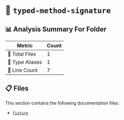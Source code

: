# 📁 `typed-method-signature`

## 📊 Analysis Summary For Folder

| Metric | Count |
|--------|-------|
| 📁 Total Files | 1 |
| 📑 Type Aliases | 1 |
| 🔢 Line Count | 7 |


## 📋 Files

This section contains the following documentation files:

- [`fixture`](./fixture.md)